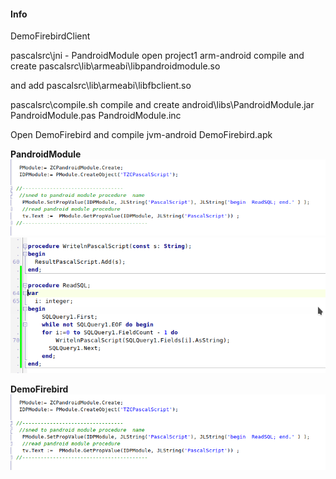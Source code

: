 #### Info

DemoFirebirdClient

pascalsrc\jni - PandroidModule
open project1
arm-android compile and create 
pascalsrc\lib\armeabi\libpandroidmodule.so

and add 
pascalsrc\lib\armeabi\libfbclient.so

pascalsrc\compile.sh
compile and create 
android\libs\PandroidModule.jar
PandroidModule.pas
PandroidModule.inc

Open DemoFirebird and compile jvm-android 
DemoFirebird.apk

__PandroidModule__
![GitHub Logo](/images/PandroidModule1.png) 
![GitHub Logo](/images/PandroidModule2.png)

__DemoFirebird__
![GitHub Logo](/images/DemoFirebird.png)  
